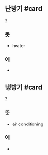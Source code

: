 ## 난방기 #card
?
### 뜻
- heater
### 예
-
<!--SR:!2024-10-27,7,250-->

## 냉방기 #card
?
### 뜻
- air conditioning
### 예
-
<!--SR:!2024-10-28,4,270-->
